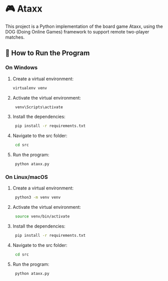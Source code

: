 # 🎮 Ataxx

This project is a Python implementation of the board game Ataxx, using the DOG (Doing Online Games) framework to support remote two-player matches.

## 🚀 How to Run the Program

### On Windows
1. Create a virtual environment:  
   ```bash
   virtualenv venv

2. Activate the virtual environment:
   ```bash
    venv\Scripts\activate

3. Install the dependencies:
   ```bash
    pip install -r requirements.txt

4. Navigate to the src folder:
   ```bash
    cd src

5. Run the program:
   ```bash
    python ataxx.py

### On Linux/macOS

1. Create a virtual environment:
   ```bash
    python3 -m venv venv

2. Activate the virtual environment:
   ```bash
    source venv/bin/activate

3. Install the dependencies:
   ```bash
    pip install -r requirements.txt

4. Navigate to the src folder:
   ```bash
    cd src

5. Run the program:
   ```bash
    python ataxx.py

